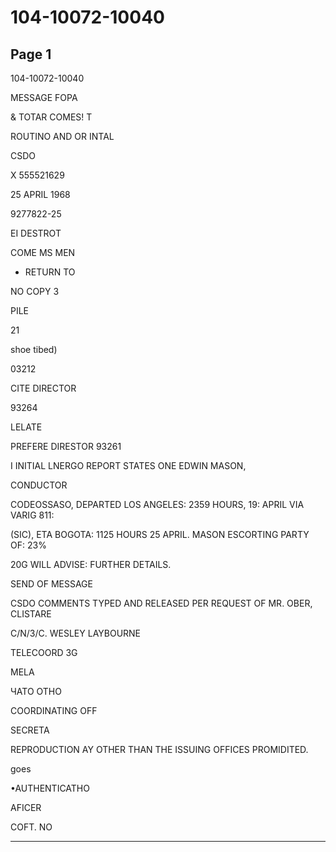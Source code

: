 # 104-10072-10040

## Page 1

104-10072-10040

MESSAGE FOPA

& TOTAR COMES! T

ROUTINO AND OR INTAL

CSDO

X 555521629

25 APRIL 1968

9277822-25

EI DESTROT

COME MS MEN

- RETURN TO

NO COPY 3

PILE

21

shoe tibed)

03212

CITE DIRECTOR

93264

LELATE

PREFERE DIRESTOR 93261

I INITIAL LNERGO REPORT STATES ONE EDWIN MASON,

CONDUCTOR

CODEOSSASO, DEPARTED LOS ANGELES: 2359 HOURS, 19: APRIL VIA VARIG 811:

(SIC), ETA BOGOTA: 1125 HOURS 25 APRIL. MASON ESCORTING PARTY OF: 23%

20G WILL ADVISE: FURTHER DETAILS.

SEND OF MESSAGE

CSDO COMMENTS TYPED AND RELEASED PER REQUEST OF MR. OBER, CLISTARE

C/N/3/C. WESLEY LAYBOURNE

TELECOORD 3G

MELA

ЧАТО ОТНО

COORDINATING OFF

SECRETA

REPRODUCTION AY OTHER THAN THE ISSUING OFFICES PROMIDITED.

goes

•AUTHENTICATHO

AFICER

COFT. NO

---

